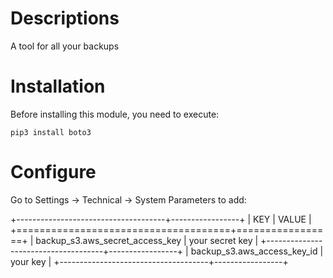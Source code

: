 # Descriptions
A tool for all your backups
# Installation
Before installing this module, you need to execute:

```pip3 install boto3```

# Configure

Go to Settings -> Technical -> System Parameters to add:

+-------------------------------------+-----------------+
|               KEY                   |     VALUE       |
+=====================================+=================+
| backup_s3.aws_secret_access_key     | your secret key |
+-------------------------------------+-----------------+
| backup_s3.aws_access_key_id         | your key        |
+-------------------------------------+-----------------+

<!-- # Usage -->

